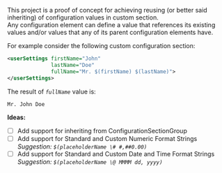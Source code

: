 This project is a proof of concept for achieving reusing (or better said inheriting) of configuration values in custom section.  
Any configuration element can define a value that references its existing values and/or values that any of its parent configuration elements have.

For example consider the following custom configuration section:
```xml
<userSettings firstName="John"
              lastName="Doe"
              fullName="Mr. $(firstName) $(lastName)">
</userSettings>
```
The result of *`fullName`* value is:
```
Mr. John Doe
```
**Ideas:**
- [ ] Add support for inheriting from ConfigurationSectionGroup
- [ ] Add support for Standard and Custom Numeric Format Strings  
      *Suggestion: `$(placeholderName \# #,##0.00)`*
- [ ] Add support for Standard and Custom Date and Time Format Strings  
      *Suggestion: `$(placeholderName \@ MMMM dd, yyyy)`*
